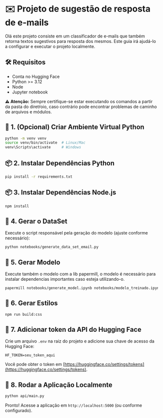 # ✉️ Projeto de sugestão de resposta de e-mails

Olá este projeto consiste em um classificador de e-mails que também retorna textos sugestivos para resposta dos mesmos. Este guia irá ajudá-lo a configurar e executar o projeto localmente.

## 🛠️ Requisitos

- Conta no Hugging Face
- Python >= 3.12
- Node
- Jupyter notebook

**⚠️ Atenção:** Sempre certifique-se estar executando os comandos a partir da pasta do diretŕoio, caso contrário pode encontrar problemas de caminho de arquivos e módulos.

## 🐍 1. (Opcional) Criar Ambiente Virtual Python 


```bash
python -m venv venv
source venv/bin/activate  # Linux/Mac
venv\Scripts\activate     # Windows
```

## 📦 2. Instalar Dependências Python

```bash
pip install -r requirements.txt
```

## 📦 3. Instalar Dependências Node.js

```bash
npm install
```

## 🧠 4. Gerar o DataSet

Execute o script responsável pela geração do modelo (ajuste conforme necessário):

```bash
python notebooks/generate_data_set_email.py
```

## 🤖 5. Gerar Modelo

Execute também o modelo com a lib papermill, o modelo é necessário para instalar dependencias importantes caso esteja utilizando-o.

```bash
papermill notebooks/generate_model.ipynb notebooks/modelo_treinado.ipynb --cwd notebooks
```

## 🦚 6. Gerar Estilos

```bash
npm run build:css
```

## 🔑 7. Adicionar token da API do Hugging Face

Crie um arquivo `.env` na raiz do projeto e adicione sua chave de acesso da Hugging Face:

```env
HF_TOKEN=seu_token_aqui
```

Você pode obter o token em [https://huggingface.co/settings/tokens](https://huggingface.co/settings/tokens).

## 🚀 8. Rodar a Aplicação Localmente

```bash
python api/main.py
```

Pronto! Acesse a aplicação em `http://localhost:5000` (ou conforme configurado).